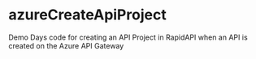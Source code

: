 # azureCreateApiProject
Demo Days code for creating an API Project in RapidAPI when an API is created on the Azure API Gateway
